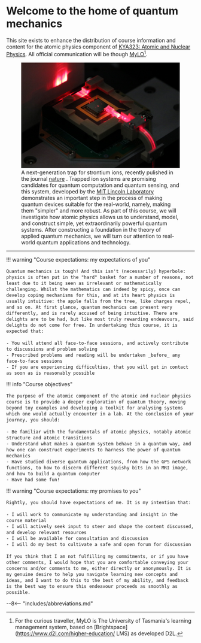 # Welcome to the home of quantum mechanics

This site exists to enhance the distribution of course information and content for the atomic physics component of [KYA323: Atomic and Nuclear Physics](https://www.utas.edu.au/courses/cse/units/kya323-atomic-and-nuclear-physics). All official communication will be though [MyLO](https://mylo.utas.edu.au/)[^1].

<figure>
  <img src="images/header.jpg" />
  <figcaption>A next-generation trap for strontium ions, recently pulished in the journal <a href='https://www.nature.com/articles/s41586-020-2811-x'>nature</a> . Trapped ion systems are promising candidates for quantum computation and quantum sensing, and this system, developed by the <a href='https://www.ll.mit.edu/'>MIT Lincoln Laboratory</a> demonstrates an important step in the process of making quantum devices suitable for the real-world, namely, making them "simpler" and more robust. As part of this course, we will investigate how atomic physics allows us to understand, model, and construct simple, yet extraordinarily powerful quantum systems. After constructing a foundation in the theory of applied quantum mechanics, we will turn our attention to real-world quantum applications and technology. </figcaption>
</figure>

---

!!! warning "Course expectations: my expectations of you"

    Quantum mechanics is tough! And this isn't (necessarily) hyperbole: physics is often put in the "hard" basket for a number of reasons, not least due to it being seen as irrelevant or mathematically challenging. Whilst the mathematics can indeed by spicy, once can develop coping mechanisms for this, and at its heart physics is usually intuitive: the apple falls from the tree, like charges repel, and so on. At first glance, quantum mechanics can present very differently, and is rarely accused of being intuitive. There are delights are to be had, but like most truly rewarding endeavours, said delights do not come for free. In undertaking this course, it is expected that:

    - You will attend all face-to-face sessions, and actively contribute to discussions and problem solving
    - Prescribed problems and reading will be undertaken _before_ any face-to-face sessions
    - If you are experiencing difficulties, that you will get in contact as soon as is reasonably possible

!!! info "Course objectives"

    The purpose of the atomic component of the atomic and nuclear physics course is to provide a deeper exploration of quantum theory, moving beyond toy examples and developing a toolkit for analysing systems which one would actually encounter in a lab. At the conclusion of your journey, you should:

    - Be familiar with the fundamentals of atomic physics, notably atomic structure and atomic transitions
    - Understand what makes a quantum system behave in a quantum way, and how one can construct experiments to harness the power of quantum mechanics
    - Have studied diverse quantum applications, from how the GPS network functions, to how to discern different squishy bits in an MRI image, and how to build a quantum computer
    - Have had some fun!

!!! warning "Course expectations: my promises to you"

    Rightly, you should have expectations of me. It is my intention that:

    - I will work to communicate my understanding and insight in the course material
    - I will actively seek input to steer and shape the content discussed, and develop relevant resources
    - I will be available for consultation and discussion
    - I will do my best to cultivate a safe and open forum for discussion

    If you think that I am not fulfilling my commitments, or if you have other comments, I would hope that you are comfortable conveying your concerns and/or comments to me, either directly or anonymously. It is my genuine desire to help you navigate learning new concepts and ideas, and I want to do this to the best of my ability, and feedback is the best way to ensure this endeavour proceeds as smoothly as possible.


[^1]: For the curious traveller, MyLO is The University of Tasmania's learning management system, based on [Brightspace](https://www.d2l.com/higher-education/ LMS) as developed D2L.

--8<-- "includes/abbreviations.md"
